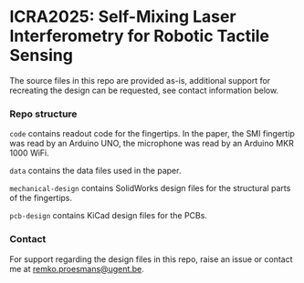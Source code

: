 # ICRA2025: Self-Mixing Laser Interferometry for Robotic Tactile Sensing

The source files in this repo are provided as-is, additional support for recreating the design can be requested, see contact information below.

### Repo structure

`code` contains readout code for the fingertips. In the paper, the SMI fingertip was read by an Arduino UNO, the microphone was read by an Arduino MKR 1000 WiFi.

`data` contains the data files used in the paper.

`mechanical-design` contains SolidWorks design files for the structural parts of the fingertips.

`pcb-design` contains KiCad design files for the PCBs.

### Contact

For support regarding the design files in this repo, raise an issue or contact me at remko.proesmans@ugent.be.
